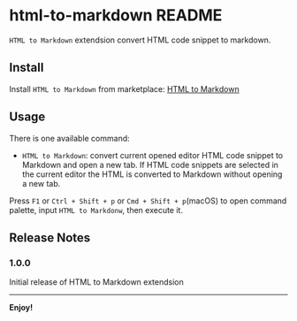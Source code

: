 # html-to-markdown README

`HTML to Markdown` extendsion convert HTML code snippet to markdown.

## Install

Install `HTML to Markdown` from marketplace: [HTML to Markdown](https://marketplace.visualstudio.com/items?itemName=YangtangWu.html-to-markdown)

## Usage

There is one available command:

- `HTML to Markdown`: convert current opened editor HTML code snippet to Markdown and open a new tab. If HTML code snippets are selected in the current editor the HTML is converted to Markdown without opening a new tab.

Press `F1` or `Ctrl + Shift + p` or `Cmd + Shift + p`(macOS) to open command palette, input `HTML to Markdonw`, then execute it.

## Release Notes

### 1.0.0

Initial release of HTML to Markdown extendsion

-----------------------------------------------------------------------------------------------------------

**Enjoy!**
